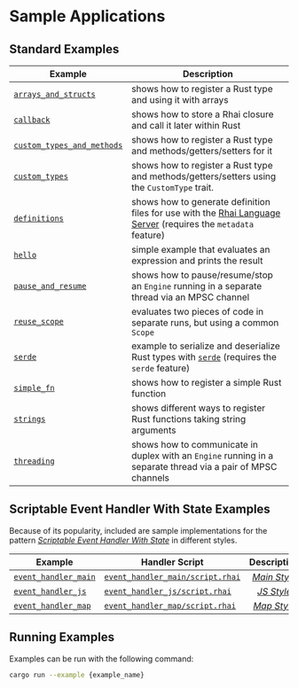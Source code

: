 # Sample Applications

## Standard Examples

| Example                                                   | Description                                                                                                                                         |
| --------------------------------------------------------- | --------------------------------------------------------------------------------------------------------------------------------------------------- |
| [`arrays_and_structs`](arrays_and_structs.rs)             | shows how to register a Rust type and using it with arrays                                                                                          |
| [`callback`](callback.rs)                                 | shows how to store a Rhai closure and call it later within Rust                                                                                     |
| [`custom_types_and_methods`](custom_types_and_methods.rs) | shows how to register a Rust type and methods/getters/setters for it                                                                                |
| [`custom_types`](custom_types.rs)                         | shows how to register a Rust type and methods/getters/setters using the `CustomType` trait.                                                         |
| [`definitions`](./definitions)                            | shows how to generate definition files for use with the [Rhai Language Server](https://github.com/rhaiscript/lsp) (requires the `metadata` feature) |
| [`hello`](hello.rs)                                       | simple example that evaluates an expression and prints the result                                                                                   |
| [`pause_and_resume`](pause_and_resume.rs)                 | shows how to pause/resume/stop an `Engine` running in a separate thread via an MPSC channel                                                         |
| [`reuse_scope`](reuse_scope.rs)                           | evaluates two pieces of code in separate runs, but using a common `Scope`                                                                           |
| [`serde`](serde.rs)                                       | example to serialize and deserialize Rust types with [`serde`](https://crates.io/crates/serde) (requires the `serde` feature)                       |
| [`simple_fn`](simple_fn.rs)                               | shows how to register a simple Rust function                                                                                                        |
| [`strings`](strings.rs)                                   | shows different ways to register Rust functions taking string arguments                                                                             |
| [`threading`](threading.rs)                               | shows how to communicate in duplex with an `Engine` running in a separate thread via a pair of MPSC channels                                        |

## Scriptable Event Handler With State Examples

Because of its popularity, included are sample implementations for the pattern
[_Scriptable Event Handler With State_](https://rhai.rs/book/patterns/events.html) in different styles.

| Example                                    | Handler Script                                                     |                         Description                         |
| ------------------------------------------ | ------------------------------------------------------------------ | :---------------------------------------------------------: |
| [`event_handler_main`](event_handler_main) | [`event_handler_main/script.rhai`](event_handler_main/script.rhai) | [_Main Style_](https://rhai.rs/book/patterns/events-1.html) |
| [`event_handler_js`](event_handler_js)     | [`event_handler_js/script.rhai`](event_handler_js/script.rhai)     |  [_JS Style_](https://rhai.rs/book/patterns/events-2.html)  |
| [`event_handler_map`](event_handler_map)   | [`event_handler_map/script.rhai`](event_handler_map/script.rhai)   | [_Map Style_](https://rhai.rs/book/patterns/events-3.html)  |

## Running Examples

Examples can be run with the following command:

```sh
cargo run --example {example_name}
```
